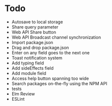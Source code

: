 # Todo

- Autosave to local storage
- Share query parameter
- Web API Share button
- Web API Broadcast channel synchronization
- Import package.json
- Drag and drop package.json
- Enter on any field goes to the next one
- Toast notification system
- Add typing field
- Add sideEffects field
- Add module field
- Access help button spanning too wide
- Search packages on-the-fly using the NPM API
- tests
- Elm Review
- ESLint